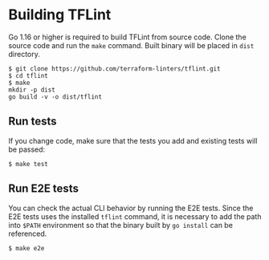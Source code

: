 # Building TFLint

Go 1.16 or higher is required to build TFLint from source code. Clone the source code and run the `make` command. Built binary will be placed in `dist` directory.

```console
$ git clone https://github.com/terraform-linters/tflint.git
$ cd tflint
$ make
mkdir -p dist
go build -v -o dist/tflint
```

## Run tests

If you change code, make sure that the tests you add and existing tests will be passed:

```console
$ make test
```

## Run E2E tests

You can check the actual CLI behavior by running the E2E tests. Since the E2E tests uses the installed `tflint` command, it is necessary to add the path into `$PATH` environment so that the binary built by `go install` can be referenced.

```console
$ make e2e
```
